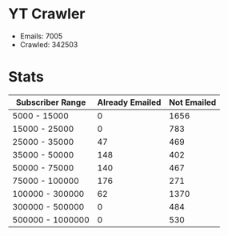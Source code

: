 # YT Crawler
- Emails: 7005
- Crawled: 342503

# Stats
| Subscriber Range  | Already Emailed | Not Emailed |
|-------|-------|-------|
| 5000 - 15000 | 0 | 1656 |
| 15000 - 25000 | 0 | 783 |
| 25000 - 35000 | 47 | 469 |
| 35000 - 50000 | 148 | 402 |
| 50000 - 75000 | 140 | 467 |
| 75000 - 100000 | 176 | 271 |
| 100000 - 300000 | 62 | 1370 |
| 300000 - 500000 | 0 | 484 |
| 500000 - 1000000 | 0 | 530 |

